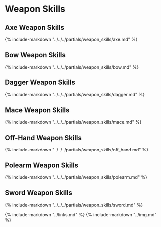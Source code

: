 # Weapon Skills

## Axe Weapon Skills
{% include-markdown "../../../partials/weapon_skills/axe.md" %}

## Bow Weapon Skills
{% include-markdown "../../../partials/weapon_skills/bow.md" %}

## Dagger Weapon Skills
{% include-markdown "../../../partials/weapon_skills/dagger.md" %}

## Mace Weapon Skills
{% include-markdown "../../../partials/weapon_skills/mace.md" %}

## Off-Hand Weapon Skills
{% include-markdown "../../../partials/weapon_skills/off_hand.md" %}

## Polearm Weapon Skills
{% include-markdown "../../../partials/weapon_skills/polearm.md" %}

## Sword Weapon Skills
{% include-markdown "../../../partials/weapon_skills/sword.md" %}

{% include-markdown "../links.md" %}
{% include-markdown "../img.md" %}